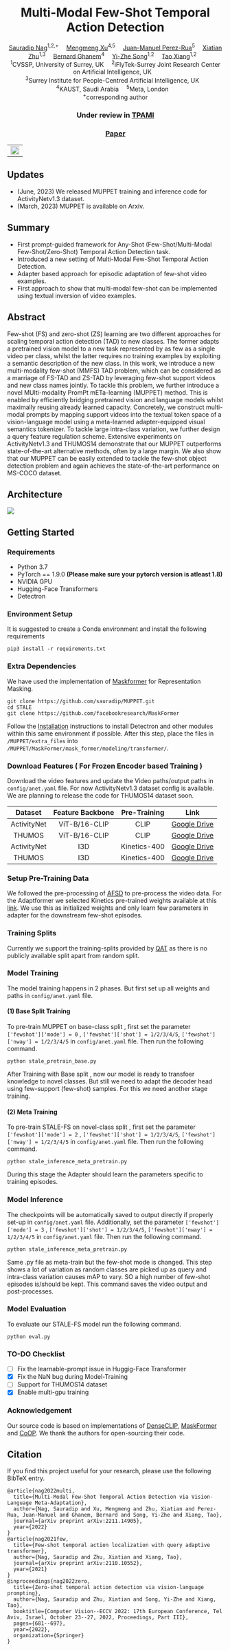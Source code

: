 

<div align="center">

<h1>Multi-Modal Few-Shot Temporal Action Detection</h1>

<div>
    <a href='https://sauradip.github.io/' target='_blank'>Sauradip Nag</a><sup>1,2,+</sup>&emsp;
    <a href='https://scholar.google.com/citations?user=be_ox9QAAAAJ&hl=en' target='_blank'>Mengmeng Xu</a><sup>4,5</sup>&emsp;
    <a href='https://scholar.google.com/citations?user=Vbvimu4AAAAJ&hl=en' target='_blank'>Juan-Manuel Perez-Rua</a><sup>5</sup>&emsp;
    <a href='https://scholar.google.co.uk/citations?hl=en&user=ZbA-z1cAAAAJ&view_op=list_works&sortby=pubdate' target='_blank'>Xiatian Zhu</a><sup>1,3</sup>&emsp;
    <a href='https://www.bernardghanem.com/' target='_blank'>Bernard Ghanem</a><sup>4</sup>&emsp;
    <a href='https://scholar.google.co.uk/citations?user=irZFP_AAAAAJ&hl=en' target='_blank'>Yi-Zhe Song</a><sup>1,2</sup>&emsp;
    <a href='https://scholar.google.co.uk/citations?hl=en&user=MeS5d4gAAAAJ&view_op=list_works&sortby=pubdate' target='_blank'>Tao Xiang</a><sup>1,2</sup>&emsp;
</div>
<div>
    <sup>1</sup>CVSSP, University of Surrey, UK&emsp;
    <sup>2</sup>iFlyTek-Surrey Joint Research Center on Artificial Intelligence, UK&emsp; <br>
    <sup>3</sup>Surrey Institute for People-Centred Artificial Intelligence, UK&emsp; <br>
    <sup>4</sup>KAUST, Saudi Arabia&emsp;
    <sup>5</sup>Meta, London&emsp;
  
</div>
<div>
    <sup>+</sup>corresponding author
</div>

<h3><strong>Under review in <a href='https://ieeexplore.ieee.org/xpl/RecentIssue.jsp?punumber=34' target='_blank'>TPAMI</a></strong></h3>

<h3 align="center">
  <a href="https://arxiv.org/abs/2211.14905" target='_blank'>Paper</a> 
</h3>

<table>
<tr>
    <td><img src="assets/mmfs.png" width="100%"/></td>
</tr>
</table>
</div>

## Updates

- (June, 2023) We released MUPPET training and inference code for ActivityNetv1.3 dataset.
- (March, 2023) MUPPET is available on Arxiv.

## Summary
- First prompt-guided framework for Any-Shot (Few-Shot/Multi-Modal Few-Shot/Zero-Shot) Temporal Action Detection task.
- Introduced a new setting of Multi-Modal Few-Shot Temporal Action Detection.
- Adapter based approach for episodic adaptation of few-shot video examples.
- First approach to show that multi-modal few-shot can be implemented using textual inversion of video examples.

## Abstract

Few-shot (FS) and zero-shot (ZS) learning are two different approaches for scaling temporal action detection (TAD) to new classes. The former adapts a pretrained vision model to a new task represented by as few as a single video per class, whilst the latter requires no training examples by exploiting a semantic description of the new class. In this work, we introduce a new multi-modality few-shot (MMFS) TAD problem, which can be considered as a marriage of FS-TAD and ZS-TAD by leveraging few-shot support videos and new class names jointly. To tackle this problem, we further introduce a novel MUlti-modality PromPt mETa-learning (MUPPET) method. This is enabled by efficiently bridging pretrained vision and language models whilst maximally reusing already learned capacity. Concretely, we construct multi-modal prompts by mapping support videos into the textual token space of a vision-language model using a meta-learned adapter-equipped visual semantics tokenizer. To tackle large intra-class variation, we further design a query feature regulation scheme. Extensive experiments on ActivityNetv1.3 and THUMOS14 demonstrate that our MUPPET outperforms state-of-the-art alternative methods, often by a large margin. We also show that our MUPPET can be easily extended to tackle the few-shot object detection problem and again achieves the state-of-the-art performance on MS-COCO dataset.

## Architecture
![](assets/archi.png)


## Getting Started

### Requirements
- Python 3.7
- PyTorch == 1.9.0  **(Please make sure your pytorch version is atleast 1.8)**
- NVIDIA GPU
- Hugging-Face Transformers
- Detectron

### Environment Setup
It is suggested to create a Conda environment and install the following requirements
```shell script
pip3 install -r requirements.txt
```

### Extra Dependencies
We have used the implementation of [Maskformer](https://github.com/facebookresearch/MaskFormer) for Representation Masking. 
```shell script
git clone https://github.com/sauradip/MUPPET.git
cd STALE
git clone https://github.com/facebookresearch/MaskFormer
```
Follow the [Installation](https://github.com/facebookresearch/MaskFormer/blob/main/INSTALL.md) instructions to install Detectron and other modules within this same environment if possible. After this step, place the files in ``` /MUPPET/extra_files ``` into ``` /MUPPET/MaskFormer/mask_former/modeling/transformer/ ```. 


### Download Features ( For Frozen Encoder based Training )
Download the video features and update the Video paths/output paths in ``` config/anet.yaml ``` file. For now ActivityNetv1.3 dataset config is available. We are planning to release the code for THUMOS14 dataset soon. 

| Dataset | Feature Backbone | Pre-Training | Link | 
|:---:|:---:|:---:|:---:|
| ActivityNet | ViT-B/16-CLIP | CLIP | [Google Drive](https://drive.google.com/drive/folders/1OFyU7V-VPHYOkTfXTQR-XxLYO-rSgL_i?usp=sharing) |
| THUMOS | ViT-B/16-CLIP | CLIP | [Google Drive](https://drive.google.com/drive/folders/16eUrTrF8-S5ncb5psIN7ikP9GweAIP_t?usp=sharing) |
| ActivityNet | I3D | Kinetics-400 | [Google Drive](https://drive.google.com/drive/folders/1B1srfie2UWKwaC4-7bo6UItmJoESCUq3?usp=sharing) |
| THUMOS | I3D | Kinetics-400 | [Google Drive](https://drive.google.com/drive/folders/1C4YG01X9IIT1a568wMM8fgm4k4xTC2EQ?usp=sharing) |

### Setup Pre-Training Data
We followed the pre-processing of [AFSD](https://github.com/TencentYoutuResearch/ActionDetection-AFSD) to pre-process the video data. For the Adaptformer we selected Kinetics pre-trained weights available at this [link](https://github.com/ShoufaChen/AdaptFormer/blob/main/PRETRAIN.md). We use this as initialized weights and only learn few parameters in adapter for the downstream few-shot episodes. 

### Training Splits
Currently we support the training-splits provided by [QAT](https://github.com/sauradip/fewshotQAT) as there is no publicly available split apart from random split. 

### Model Training 
The model training happens in 2 phases. But first set up all weights and paths in ``` config/anet.yaml ``` file.

#### (1) Base Split Training
To pre-train MUPPET on base-class split , first set the parameter ``` ['fewshot']['mode'] = 0 ``` , ``` ['fewshot']['shot'] = 1/2/3/4/5 ```, ``` ['fewshot']['nway'] = 1/2/3/4/5 ``` in ``` config/anet.yaml ``` file. Then run the following command.

```shell script
python stale_pretrain_base.py
```
After Training with Base split , now our model is ready to transfoer knowledge to novel classes. But still we need to adapt the decoder head using few-support (few-shot) samples. For this we need another stage training. 

#### (2) Meta Training
To pre-train STALE-FS on novel-class split , first set the parameter ``` ['fewshot']['mode'] = 2 ``` , ``` ['fewshot']['shot'] = 1/2/3/4/5 ```, ``` ['fewshot']['nway'] = 1/2/3/4/5 ``` in ``` config/anet.yaml ``` file. Then run the following command.

```shell script
python stale_inference_meta_pretrain.py
```
During this stage the Adapter should learn the parameters specific to training episodes. 

### Model Inference
The checkpoints will be automatically saved to output directly if properly set-up in ``` config/anet.yaml ``` file. Additionally, set the parameter ``` ['fewshot']['mode'] = 3 ``` , ``` ['fewshot']['shot'] = 1/2/3/4/5 ```, ``` ['fewshot']['nway'] = 1/2/3/4/5 ``` in ``` config/anet.yaml ``` file. Then run the following command.
```shell script
python stale_inference_meta_pretrain.py
```
Same .py file as meta-train but the few-shot mode is changed. This step shows a lot of variation as random classes are picked up as query and intra-class variation causes mAP to vary. SO a high number of few-shot episodes is/should be kept. This command saves the video output and post-processes. 

### Model Evaluation
To evaluate our STALE-FS model run the following command. 
```shell script
python eval.py
```
### TO-DO Checklist
- [ ] Fix the learnable-prompt issue in Huggig-Face Transformer
- [x] Fix the NaN bug during Model-Training
- [ ] Support for THUMOS14 dataset
- [x] Enable multi-gpu training

### Acknowledgement
Our source code is based on implementations of [DenseCLIP](https://github.com/raoyongming/DenseCLIP), [MaskFormer](https://github.com/facebookresearch/MaskFormer) and [CoOP](https://github.com/kaiyangzhou/coop). We thank the authors for open-sourcing their code. 
## Citation
If you find this project useful for your research, please use the following BibTeX entry.
```
@article{nag2022multi,
  title={Multi-Modal Few-Shot Temporal Action Detection via Vision-Language Meta-Adaptation},
  author={Nag, Sauradip and Xu, Mengmeng and Zhu, Xiatian and Perez-Rua, Juan-Manuel and Ghanem, Bernard and Song, Yi-Zhe and Xiang, Tao},
  journal={arXiv preprint arXiv:2211.14905},
  year={2022}
}
@article{nag2021few,
  title={Few-shot temporal action localization with query adaptive transformer},
  author={Nag, Sauradip and Zhu, Xiatian and Xiang, Tao},
  journal={arXiv preprint arXiv:2110.10552},
  year={2021}
}
@inproceedings{nag2022zero,
  title={Zero-shot temporal action detection via vision-language prompting},
  author={Nag, Sauradip and Zhu, Xiatian and Song, Yi-Zhe and Xiang, Tao},
  booktitle={Computer Vision--ECCV 2022: 17th European Conference, Tel Aviv, Israel, October 23--27, 2022, Proceedings, Part III},
  pages={681--697},
  year={2022},
  organization={Springer}
}
```



